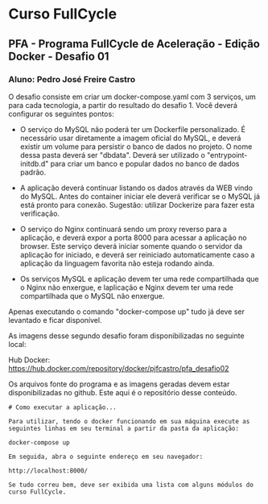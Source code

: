 #  Curso FullCycle
##  PFA - Programa FullCycle de Aceleração - Edição Docker - Desafio 01
### Aluno: Pedro José Freire Castro

O desafio consiste em criar um docker-compose.yaml com 3 serviços, um para cada tecnologia, a partir do resultado do desafio 1. Você deverá configurar os seguintes pontos:

- O serviço do MySQL não poderá ter um Dockerfile personalizado. É necessário usar diretamente a imagem oficial do MySQL, e deverá existir um volume para persistir o banco de dados no projeto. O nome dessa pasta deverá ser "dbdata". Deverá ser utilizado o "entrypoint-initdb.d" para criar um banco e popular dados no banco de dados padrão.

- A aplicação deverá continuar listando os dados através da WEB vindo do MySQL. Antes do container iniciar ele deverá verificar se o MySQL já está pronto para conexão. Sugestão: utilizar Dockerize para fazer esta verificação.

- O serviço do Nginx continuará sendo um proxy reverso para a aplicação, e deverá expor a porta 8000 para acessar a aplicação no browser. Este serviço deverá iniciar somente quando o servidor da aplicação for iniciado, e deverá ser reiniciado automaticamente caso a aplicação da linguagem favorita não esteja rodando ainda.

- Os serviços MySQL e aplicação devem ter uma rede compartilhada que o Nginx não enxergue, e laplicação e Nginx devem ter uma rede compartilhada que o MySQL não enxergue.


Apenas executando o comando "docker-compose up" tudo já deve ser levantado e ficar disponível.


As imagens desse segundo desafio foram disponibilizadas no seguinte local:

Hub Docker: https://hub.docker.com/repository/docker/pjfcastro/pfa_desafio02

Os arquivos fonte do programa e as imagens geradas devem estar disponibilizadas no github. Este aqui é o repositório desse conteúdo.

```
# Como executar a aplicação...

Para utilizar, tendo o docker funcionando em sua máquina execute as seguintes linhas em seu terminal a partir da pasta da aplicação:

docker-compose up

Em seguida, abra o seguinte endereço em seu navegador:

http://localhost:8000/

Se tudo correu bem, deve ser exibida uma lista com alguns módulos do curso FullCycle.

```